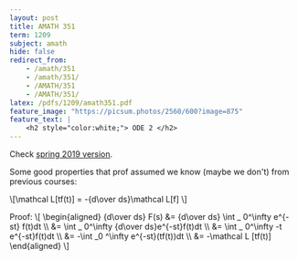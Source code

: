 ```yaml
---
layout: post
title: AMATH 351
term: 1209
subject: amath
hide: false
redirect_from:
    - /amath/351
    - /amath/351/
    - /AMATH/351
    - /AMATH/351/
latex: /pdfs/1209/amath351.pdf
feature_image: "https://picsum.photos/2560/600?image=875"
feature_text: |
    <h2 style="color:white;"> ODE 2 </h2>
---
```


Check [spring 2019 version](/19-05/AMATH351/).


Some good properties that prof assumed we know (maybe we don't) from previous courses:

<span>&#92;[\mathcal L[tf(t)] = -{d\over ds}\mathcal L[f] &#92;]</span>

Proof:
<span>&#92;[
&#92;begin{aligned}
{d\over ds} F(s) &= {d\over ds} \int _ 0^\infty e^{-st} f(t)dt &#92;&#92;
&= \int _ 0^\infty {d\over ds}e^{-st}f(t)dt &#92;&#92;
&= \int _ 0^\infty -t e^{-st}f(t)dt &#92;&#92;
&= -\int _0 ^\infty e^{-st}(tf(t))dt &#92;&#92;
&= -\mathcal L [tf(t)]
&#92;end{aligned}
 &#92;]</span>
